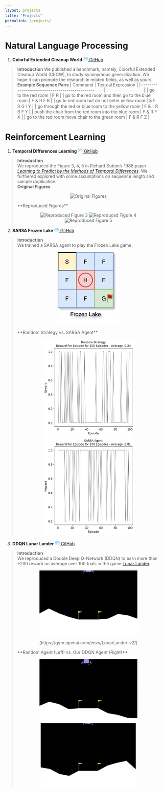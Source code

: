 ```yaml
---
layout: projects
title: "Projects"
permalink: /projects/
---
```

# Natural Language Processing

1. **Colorful Extended Cleanup World** <a href="https://github.com/MrShininnnnn/CECW"><img src="/assets/images/github-alt-brands.svg" width="15px"> GitHub </a>
> **Introduction**
> We published a benchmark, namely, Colorful Extended Cleanup World (CECW), to study synonymous generalization. We hope it can promote the research in related fields, as well as yours.
> **Example Sequence Pairs**
> |                       Command                       | Textual Expression |
> |:----------------------------------------------------|:-------------------|
> |                  go to the red room                 | F R                |
> | go to the red room and then go to the blue room     | F & R F B          |
> | go to red room but do not enter yellow room         | & F R G ! Y        |
> | go through the red or blue room to the yellow room  | F &丨R B F Y       |
> | push the chair from the red room into the blue room | F & R F X          |
> | go to the red room move chair to the green room     | F & R F Z          |

# Reinforcement Learning

1. **Temporal Differences Learning**  <a href="https://github.com/MrShininnnnn/Temporal-Differences-Learning"><img src="/assets/images/github-alt-brands.svg" width="15px"> GitHub </a>
> **Introduction**  
> We reproduced the Figure 3, 4, 5 in Richard Sutton’s 1988 paper *[Learning to Predict by the Methods of Temporal Differences](https://github.com/MrShininnnnn/Temporal-Differences-Learning/raw/master/reference/Learning_to_Predict_by_the_Methods_of_Temporal_Differences.pdf)*. We furthered explored with some assumptions on sequence length and sample duplication.  
> **Original Figures**  
> <p align="center"><img src="https://github.com/MrShininnnnn/Temporal-Differences-Learning/raw/master/img/exp_2.png" alt="Original Figures" width="600" /></p>
> **Reproduced Figures**  
> <p align="center"><img src="https://github.com/MrShininnnnn/Temporal-Differences-Learning/raw/master/img/figure_3.png" alt="Reproduced Figure 3" width="200" /> <img src="https://github.com/MrShininnnnn/Temporal-Differences-Learning/raw/master/img/figure_4.png" alt="Reproduced Figure 4" width="200" /> <img src="https://github.com/MrShininnnnn/Temporal-Differences-Learning/raw/master/img/figure_5.png" alt="Reproduced Figure 5" width="200" /></p>

2. **SARSA Frozen Lake** <a href="https://github.com/MrShininnnnn/SARSA-Frozen-Lake"><img src="/assets/images/github-alt-brands.svg" width="15px"> GitHub </a>
> **Introduction**  
> We trained a SARSA agent to play the Frozen Lake game.
> <p align="center"><img src="https://github.com/MrShininnnnn/SARSA-Frozen-Lake/blob/master/img/frozen_lake_0.png?raw=true" alt="Frozen Lake" width="200" /></p>
> **Random Strategy vs. SARSA Agent**
> <p align="center"><img src="https://github.com/MrShininnnnn/SARSA-Frozen-Lake/blob/master/img/result_img_0.png?raw=true" alt="Random Strategy" width="300" /><img src="https://github.com/MrShininnnnn/SARSA-Frozen-Lake/blob/master/img/result_img_1.png?raw=true" alt="SARSA Agent" width="300" /></p>

3. **DDQN Lunar Lander** <a href="https://github.com/MrShininnnnn/DDQN-Lunar-Lander"><img src="/assets/images/github-alt-brands.svg" width="15px"> GitHub </a>
> **Introduction**  
> We reproduced a Double Deep Q-Network (DDQN) to earn more than +200 reward on average over 100 trials in the game [Lunar Lander](https://gym.openai.com/envs/LunarLander-v2/).
> <p align="center"><img src="https://github.com/MrShininnnnn/DDQN-Lunar-Lander/blob/master/res/Lunar_Lander.gif?raw=true" alt="Lunar Lander"  width="320" /></p>
> <p align="center">(https://gym.openai.com/envs/LunarLander-v2/)</p>
> **Random Agent (Left) vs. Our DDQN Agent (Right)**
> <p align="center"><img src="https://github.com/MrShininnnnn/DDQN-Lunar-Lander/blob/master/res/Random_Agent.gif?raw=true" alt="Random Agent" width="320" /><img src="https://github.com/MrShininnnnn/DDQN-Lunar-Lander/blob/master/res/DDQN_Agent.gif?raw=true" alt="DDQN Agent" width="311" /></p>